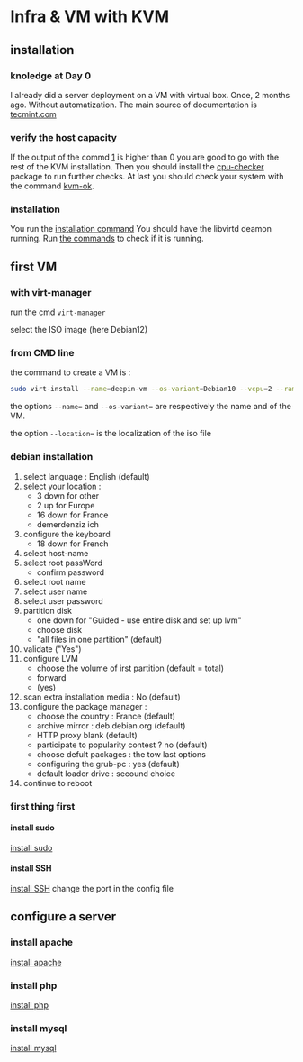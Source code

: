 # Infra & VM with KVM
## installation
### knoledge at Day 0
I already did a server deployment on a VM with virtual box. Once, 2 months ago. Without automatization.
The main source of documentation is [tecmint.com](https://www.tecmint.com/install-kvm-on-ubuntu/)
### verify the host capacity
If the output of the commd [1](CMD_history.md##verify_the_host_capacity) is higher than 0 you are good to go with the rest of the KVM installation.
Then you should install the [cpu-checker](CMD_history.md##verify_the_host_capacity) package to run further checks.
At last you should check your system with the command [kvm-ok](CMD_history.md##verify_the_host_capacity).

### installation
You run the [installation command](CMD_history.md##installation) 
You should have the libvirtd deamon running.
Run [the commands](CMD_history.md##check_libvirtd) to check if it is running.

## first VM
### with virt-manager
run the cmd `virt-manager`

select the ISO image (here Debian12)

### from CMD line
the command to create a VM is : 
```bash
sudo virt-install --name=deepin-vm --os-variant=Debian10 --vcpu=2 --ram=2048 --graphics spice --location=/home/Downloads/deepin-20Beta-desktop-amd64.iso --network bridge:vibr0
```

the options `--name=` and `--os-variant=` are respectively the name and of the VM.

the option `--location=` is the localization of the iso file


### debian installation
1. select language : English (default)
2. select your location :
    * 3 down for other
    * 2 up for Europe
    * 16 down for France
    * demerdenziz ich
3. configure the keyboard
    *  18 down for French
4. select host-name
5. select root passWord
    * confirm password
6. select root name
7. select user name
8. select user password
9. partition disk
    * one down for "Guided - use entire disk and set up lvm"
    * choose disk
    * "all files in one partition" (default)
10. validate ("Yes")
11. configure LVM
    * choose the volume of irst partition (default = total)
    * forward
    * (yes)
12. scan extra installation media : No (default)
13. configure the package manager :
    * choose the country : France (default)
    * archive mirror : deb.debian.org (default)
    * HTTP proxy blank (default)
    * participate to popularity contest ? no (default)
    * choose defult packages : the tow last options
    * configuring the grub-pc : yes (default)
    * default loader drive : secound choice
14. continue to reboot

### first thing first
#### install sudo
[install sudo](CMD_history.md##install_sudo)
#### install SSH
[install SSH](CMD_history.md##install_SSH)
change the port in the config file

## configure a server
### install apache
[install apache](CMD_history.md##install_apache)
### install php
[install php](CMD_history.md##install_php)
### install mysql
[install mysql](CMD_history.md##install_mysql)
